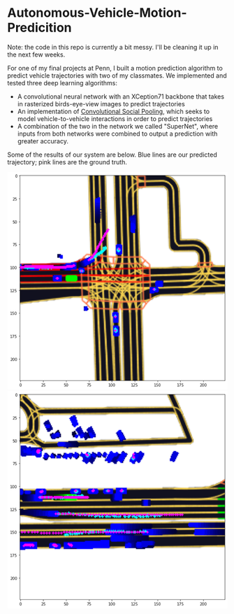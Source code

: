 # Autonomous-Vehicle-Motion-Predicition

Note: the code in this repo is currently a bit messy. I'll be cleaning it up in the next few weeks.

For one of my final projects at Penn, I built a motion prediction algorithm to predict vehicle trajectories with two of my classmates. We implemented and tested three deep learning algorithms:

* A convolutional neural network with an XCeption71 backbone that takes in rasterized birds-eye-view images to predict trajectories
* An implementation of [Convolutional Social Pooling](https://arxiv.org/abs/1805.06771), which seeks to model vehicle-to-vehicle interactions in order to predict trajectories
* A combination of the two in the network we called "SuperNet", where inputs from both networks were combined to output a prediction with greater accuracy.


Some of the results of our system are below. Blue lines are our predicted trajectory; pink lines are the ground truth.

![Output1](./outputs/SuperNetV2Output2.png "Title")
![Output2](./outputs/SuperNetV2Output1.png "Title")

